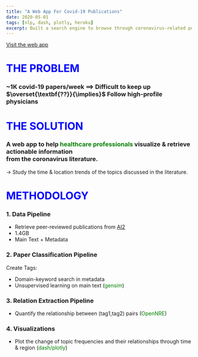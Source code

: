 ```yaml
---
title: "A Web App For Covid-19 Publications"
date: 2020-05-01
tags: [nlp, dash, plotly, heroku]
excerpt: Built a search engine to browse through coronavirus-related publications and visualize various trends. (ongoing project) 
---
```


[Visit the web app](https://vasilis-covid19.herokuapp.com/)

# <font color='blue'>THE PROBLEM</font> 
### ~1K covid-19 papers/week $\implies$ Difficult to keep up $\overset{\textbf{??}}{\implies}$ Follow high-profile physicians

# <font color='blue'>THE SOLUTION</font>
### A web app to help <font color='green'>healthcare professionals</font> visualize & retrieve actionable information <br>from the coronavirus literature.

$\to$ Study the time & location trends of the topics discussed in the literature.

# <font color='blue'>METHODOLOGY</font>

### 1. Data Pipeline
- Retrieve peer-reviewed publications from [AI2](https://www.semanticscholar.org/cord19/download) 
- 1.4GB
- Main Text + Metadata

### 2. Paper Classification Pipeline
Create Tags:
- Domain-keyword search in metadata
- Unsupervised learning on main text (<font color='green'>gensim</font>)

### 3. Relation Extraction Pipeline 

- Quantify the relationship between (tag1,tag2) pairs (<font color='green'>OpenNRE</font>)<br>

### 4. Visualizations

- Plot the change of topic frequencies and their relationships through time & region (<font color='green'>dash/plotly</font>)<br>


